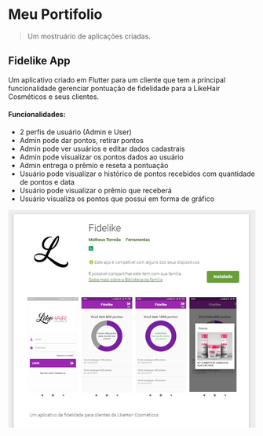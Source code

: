 # Meu Portifolio

> Um mostruário de aplicações criadas.

## Fidelike App

Um aplicativo criado em Flutter para um cliente que tem a principal funcionalidade gerenciar pontuação de fidelidade para a LikeHair Cosméticos e seus clientes.

#### Funcionalidades:
* 2 perfis de usuário (Admin e User)
* Admin pode dar pontos, retirar pontos
* Admin pode ver usuários e editar dados cadastrais
* Admin pode visualizar os pontos dados ao usuário
* Admin entrega o prêmio e reseta a pontuação
* Usuário pode visualizar o histórico de pontos recebidos com quantidade de pontos e data
* Usuário pode visualizar o prêmio que receberá
* Usuário visualiza os pontos que possui em forma de gráfico

<img src="./imagens/android/fidelike/print_play_store_fidelike.jpg"/>
